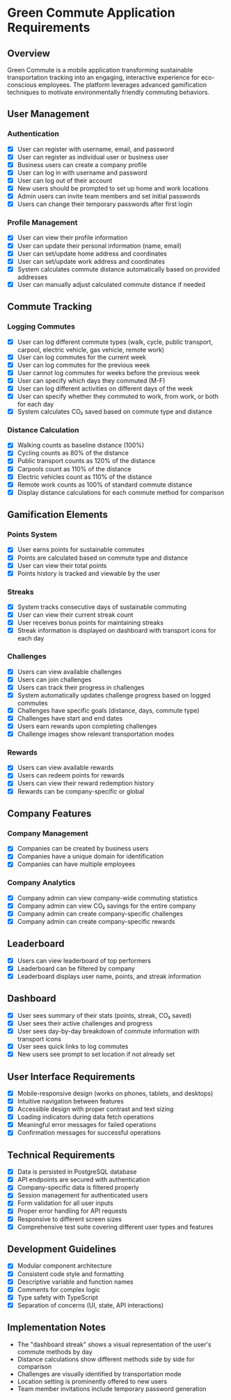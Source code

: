 # Green Commute Application Requirements

## Overview
Green Commute is a mobile application transforming sustainable transportation tracking into an engaging, interactive experience for eco-conscious employees. The platform leverages advanced gamification techniques to motivate environmentally friendly commuting behaviors.

## User Management

### Authentication
- [x] User can register with username, email, and password
- [x] User can register as individual user or business user
- [x] Business users can create a company profile
- [x] User can log in with username and password
- [x] User can log out of their account
- [x] New users should be prompted to set up home and work locations
- [x] Admin users can invite team members and set initial passwords
- [x] Users can change their temporary passwords after first login

### Profile Management
- [x] User can view their profile information
- [x] User can update their personal information (name, email)
- [x] User can set/update home address and coordinates
- [x] User can set/update work address and coordinates
- [x] System calculates commute distance automatically based on provided addresses
- [x] User can manually adjust calculated commute distance if needed

## Commute Tracking

### Logging Commutes
- [x] User can log different commute types (walk, cycle, public transport, carpool, electric vehicle, gas vehicle, remote work)
- [x] User can log commutes for the current week
- [x] User can log commutes for the previous week
- [x] User cannot log commutes for weeks before the previous week
- [x] User can specify which days they commuted (M-F)
- [x] User can log different activities on different days of the week
- [x] User can specify whether they commuted to work, from work, or both for each day
- [x] System calculates CO₂ saved based on commute type and distance

### Distance Calculation
- [x] Walking counts as baseline distance (100%)
- [x] Cycling counts as 80% of the distance
- [x] Public transport counts as 120% of the distance
- [x] Carpools count as 110% of the distance
- [x] Electric vehicles count as 110% of the distance 
- [x] Remote work counts as 100% of standard commute distance
- [x] Display distance calculations for each commute method for comparison

## Gamification Elements

### Points System
- [x] User earns points for sustainable commutes
- [x] Points are calculated based on commute type and distance
- [x] User can view their total points
- [x] Points history is tracked and viewable by the user

### Streaks
- [x] System tracks consecutive days of sustainable commuting
- [x] User can view their current streak count
- [x] User receives bonus points for maintaining streaks
- [x] Streak information is displayed on dashboard with transport icons for each day

### Challenges
- [x] Users can view available challenges
- [x] Users can join challenges
- [x] Users can track their progress in challenges
- [x] System automatically updates challenge progress based on logged commutes
- [x] Challenges have specific goals (distance, days, commute type)
- [x] Challenges have start and end dates
- [x] Users earn rewards upon completing challenges
- [x] Challenge images show relevant transportation modes

### Rewards
- [x] Users can view available rewards
- [x] Users can redeem points for rewards
- [x] Users can view their reward redemption history
- [x] Rewards can be company-specific or global

## Company Features

### Company Management
- [x] Companies can be created by business users
- [x] Companies have a unique domain for identification
- [x] Companies can have multiple employees

### Company Analytics
- [x] Company admin can view company-wide commuting statistics
- [x] Company admin can view CO₂ savings for the entire company
- [x] Company admin can create company-specific challenges
- [x] Company admin can create company-specific rewards

## Leaderboard
- [x] Users can view leaderboard of top performers
- [x] Leaderboard can be filtered by company
- [x] Leaderboard displays user name, points, and streak information

## Dashboard
- [x] User sees summary of their stats (points, streak, CO₂ saved)
- [x] User sees their active challenges and progress
- [x] User sees day-by-day breakdown of commute information with transport icons
- [x] User sees quick links to log commutes
- [x] New users see prompt to set location if not already set

## User Interface Requirements
- [x] Mobile-responsive design (works on phones, tablets, and desktops)
- [x] Intuitive navigation between features
- [x] Accessible design with proper contrast and text sizing
- [x] Loading indicators during data fetch operations
- [x] Meaningful error messages for failed operations
- [x] Confirmation messages for successful operations

## Technical Requirements
- [x] Data is persisted in PostgreSQL database
- [x] API endpoints are secured with authentication
- [x] Company-specific data is filtered properly
- [x] Session management for authenticated users
- [x] Form validation for all user inputs
- [x] Proper error handling for API requests
- [x] Responsive to different screen sizes
- [x] Comprehensive test suite covering different user types and features

## Development Guidelines
- [x] Modular component architecture
- [x] Consistent code style and formatting
- [x] Descriptive variable and function names
- [x] Comments for complex logic
- [x] Type safety with TypeScript
- [x] Separation of concerns (UI, state, API interactions)

## Implementation Notes
* The "dashboard streak" shows a visual representation of the user's commute methods by day
* Distance calculations show different methods side by side for comparison
* Challenges are visually identified by transportation mode
* Location setting is prominently offered to new users
* Team member invitations include temporary password generation